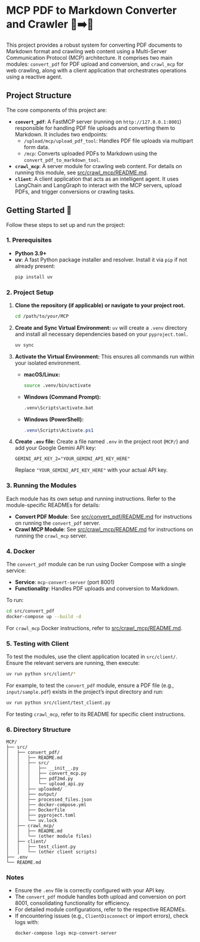 # MCP PDF to Markdown Converter and Crawler 📄➡️📝

This project provides a robust system for converting PDF documents to Markdown format and crawling web content using a Multi-Server Communication Protocol (MCP) architecture. It comprises two main modules: `convert_pdf` for PDF upload and conversion, and `crawl_mcp` for web crawling, along with a client application that orchestrates operations using a reactive agent.

## Project Structure

The core components of this project are:
* **`convert_pdf`**: A FastMCP server (running on `http://127.0.0.1:8001`) responsible for handling PDF file uploads and converting them to Markdown. It includes two endpoints:
  - `/upload/mcp/upload_pdf_tool`: Handles PDF file uploads via multipart form data.
  - `/mcp`: Converts uploaded PDFs to Markdown using the `convert_pdf_to_markdown_tool`.
* **`crawl_mcp`**: A server module for crawling web content. For details on running this module, see [src/crawl_mcp/README.md](src/crawl_mcp/README.md).
* **`client`**: A client application that acts as an intelligent agent. It uses LangChain and LangGraph to interact with the MCP servers, upload PDFs, and trigger conversions or crawling tasks.

## Getting Started 🚀

Follow these steps to set up and run the project:

### 1. Prerequisites
* **Python 3.9+**
* **uv**: A fast Python package installer and resolver. Install it via `pip` if not already present:
    ```bash
    pip install uv
    ```

### 2. Project Setup

1. **Clone the repository (if applicable) or navigate to your project root.**
    ```bash
    cd /path/to/your/MCP
    ```

2. **Create and Sync Virtual Environment:**
   `uv` will create a `.venv` directory and install all necessary dependencies based on your `pyproject.toml`.
    ```bash
    uv sync
    ```

3. **Activate the Virtual Environment:**
   This ensures all commands run within your isolated environment.
   * **macOS/Linux:**
       ```bash
       source .venv/bin/activate
       ```
   * **Windows (Command Prompt):**
       ```bash
       .venv\Scripts\activate.bat
       ```
   * **Windows (PowerShell):**
       ```powershell
       .venv\Scripts\Activate.ps1
       ```

4. **Create `.env` file:**
   Create a file named `.env` in the project root (`MCP/`) and add your Google Gemini API key:
   ```env
   GEMINI_API_KEY_2="YOUR_GEMINI_API_KEY_HERE"
   ```
   Replace `"YOUR_GEMINI_API_KEY_HERE"` with your actual API key.

### 3. Running the Modules

Each module has its own setup and running instructions. Refer to the module-specific READMEs for details:
- **Convert PDF Module**: See [src/convert_pdf/README.md](src/convert_pdf/README.md) for instructions on running the `convert_pdf` server.
- **Crawl MCP Module**: See [src/crawl_mcp/README.md](src/crawl_mcp/README.md) for instructions on running the `crawl_mcp` server.

### 4. Docker

The `convert_pdf` module can be run using Docker Compose with a single service:
- **Service**: `mcp-convert-server` (port 8001)
- **Functionality**: Handles PDF uploads and conversion to Markdown.

To run:
```bash
cd src/convert_pdf
docker-compose up --build -d
```

For `crawl_mcp` Docker instructions, refer to [src/crawl_mcp/README.md](src/crawl_mcp/README.md).

### 5. Testing with Client

To test the modules, use the client application located in `src/client/`. Ensure the relevant servers are running, then execute:
```bash
uv run python src/client/*
```

For example, to test the `convert_pdf` module, ensure a PDF file (e.g., `input/sample.pdf`) exists in the project’s input directory and run:
```bash
uv run python src/client/test_client.py
```

For testing `crawl_mcp`, refer to its README for specific client instructions.

### 6. Directory Structure
```
MCP/
├── src/
│   ├── convert_pdf/
│   │   ├── README.md
│   │   ├── src/
│   │   │   ├── __init__.py
│   │   │   ├── convert_mcp.py
│   │   │   ├── pdf2md.py
│   │   │   └── upload_api.py
│   │   ├── uploaded/
│   │   ├── output/
│   │   ├── processed_files.json
│   │   ├── docker-compose.yml
│   │   ├── Dockerfile
│   │   ├── pyproject.toml
│   │   └── uv.lock
│   ├── crawl_mcp/
│   │   ├── README.md
│   │   └── (other module files)
│   ├── client/
│   │   ├── test_client.py
│   │   └── (other client scripts)
├── .env
└── README.md
```

### Notes
- Ensure the `.env` file is correctly configured with your API key.
- The `convert_pdf` module handles both upload and conversion on port 8001, consolidating functionality for efficiency.
- For detailed module configurations, refer to the respective READMEs.
- If encountering issues (e.g., `ClientDisconnect` or import errors), check logs with:
  ```bash
  docker-compose logs mcp-convert-server
  ```